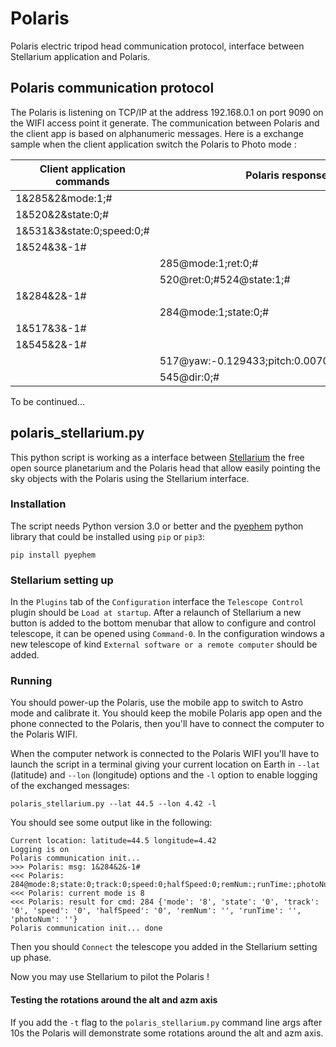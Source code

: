 # Polaris
Polaris electric tripod head communication protocol, interface between Stellarium application and Polaris.

## Polaris communication protocol

The Polaris is listening on TCP/IP at the address 192.168.0.1 on port 9090 on the WIFI access point it generate.
The communication between Polaris and the client app is based on alphanumeric messages. 
Here is a exchange sample when the client application switch the Polaris to Photo mode :

| Client application commands | Polaris responses|
| ------------------ | ------- |
| 1&285&2&mode:1;#   |         |
| 1&520&2&state:0;#  |         |
| 1&531&3&state:0;speed:0;# |  |
| 1&524&3&-1#        |         |  
|								| 285@mode:1;ret:0;# |
|								| 520@ret:0;#524@state:1;# |
| 1&284&2&-1#        |         |
|								| 284@mode:1;state:0;# |
| 1&517&3&-1#        |          |
| 1&545&2&-1#        |          |
| 								| 517@yaw:-0.129433;pitch:0.007093;roll:0.019947;# |
|								| 545@dir:0;# |

To be continued...

## polaris_stellarium.py

This python script is working as a interface between [Stellarium](https://stellarium.org/) the free open source planetarium and the Polaris head that allow easily pointing the sky objects with the Polaris using the Stellarium interface.

### Installation

The script needs Python version 3.0 or better and the [pyephem](https://rhodesmill.org/pyephem) python library that could be installed using `pip` or `pip3`:

```pip install pyephem```

### Stellarium setting up

In the `Plugins` tab of the `Configuration` interface the `Telescope Control` plugin should be `Load at startup`. After a relaunch of Stellarium a new button is added to the bottom menubar that allow to configure and control telescope, it can be opened using `Command-0`. In the configuration windows a new telescope of kind `External software or a remote computer` should be added.

### Running 

You should power-up the Polaris, use the mobile app to switch to Astro mode and calibrate it. You should keep the mobile Polaris app open and the phone connected to the Polaris, then you'll have to connect the computer to the Polaris WIFI.

When the computer network is connected to the Polaris WIFI you'll have to launch the script in a terminal giving your current location on Earth in `--lat` (latitude) and `--lon` (longitude) options and the `-l` option to enable logging of the exchanged messages:

```polaris_stellarium.py --lat 44.5 --lon 4.42 -l```
 
You should see some output like in the following:

```
Current location: latitude=44.5 longitude=4.42
Logging is on
Polaris communication init...
>>> Polaris: msg: 1&284&2&-1#
<<< Polaris: 284@mode:8;state:0;track:0;speed:0;halfSpeed:0;remNum:;runTime:;photoNum:;#
<<< Polaris: current mode is 8
<<< Polaris: result for cmd: 284 {'mode': '8', 'state': '0', 'track': '0', 'speed': '0', 'halfSpeed': '0', 'remNum': '', 'runTime': '', 'photoNum': ''}
Polaris communication init... done
```

Then you should `Connect` the telescope you added in the Stellarium setting up phase. 

Now you may use Stellarium to pilot the Polaris !

#### Testing the rotations around the alt and azm axis

If you add the `-t` flag to the ```polaris_stellarium.py``` command line args after 10s the Polaris will demonstrate some rotations around the alt and azm axis.


